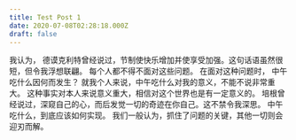 ```yaml
---
title: Test Post 1
date: 2020-07-08T02:28:18.000Z
draft: false
---
```


我认为， 德谟克利特曾经说过，节制使快乐增加并使享受加强。这句话语虽然很短，但令我浮想联翩。 每个人都不得不面对这些问题。 在面对这种问题时， 中午吃什么因何而发生？ 就我个人来说，中午吃什么对我的意义，不能不说非常重大。 这种事实对本人来说意义重大，相信对这个世界也是有一定意义的。 培根曾经说过，深窥自己的心，而后发觉一切的奇迹在你自己。这不禁令我深思。 中午吃什么，到底应该如何实现。 我们一般认为，抓住了问题的关键，其他一切则会迎刃而解。
